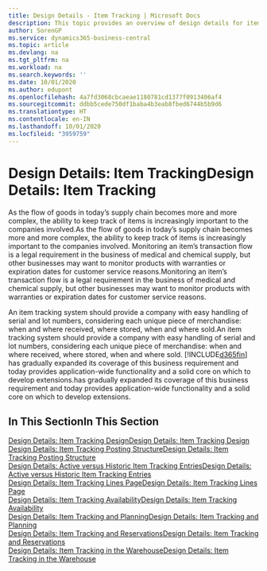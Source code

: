 ```yaml
---
title: Design Details - Item Tracking | Microsoft Docs
description: This topic provides an overview of design details for item tracking.
author: SorenGP
ms.service: dynamics365-business-central
ms.topic: article
ms.devlang: na
ms.tgt_pltfrm: na
ms.workload: na
ms.search.keywords: ''
ms.date: 10/01/2020
ms.author: edupont
ms.openlocfilehash: 4a7fd3068cbcaeae1180781cd1377f0913406af4
ms.sourcegitcommit: ddbb5cede750df1baba4b3eab8fbed6744b5b9d6
ms.translationtype: HT
ms.contentlocale: en-IN
ms.lasthandoff: 10/01/2020
ms.locfileid: "3959759"
---
```

# <a name="design-details-item-tracking"></a><span data-ttu-id="faed6-103">Design Details: Item Tracking</span><span class="sxs-lookup"><span data-stu-id="faed6-103">Design Details: Item Tracking</span></span>
<span data-ttu-id="faed6-104">As the flow of goods in today’s supply chain becomes more and more complex, the ability to keep track of items is increasingly important to the companies involved.</span><span class="sxs-lookup"><span data-stu-id="faed6-104">As the flow of goods in today’s supply chain becomes more and more complex, the ability to keep track of items is increasingly important to the companies involved.</span></span> <span data-ttu-id="faed6-105">Monitoring an item’s transaction flow is a legal requirement in the business of medical and chemical supply, but other businesses may want to monitor products with warranties or expiration dates for customer service reasons.</span><span class="sxs-lookup"><span data-stu-id="faed6-105">Monitoring an item’s transaction flow is a legal requirement in the business of medical and chemical supply, but other businesses may want to monitor products with warranties or expiration dates for customer service reasons.</span></span>  

<span data-ttu-id="faed6-106">An item tracking system should provide a company with easy handling of serial and lot numbers, considering each unique piece of merchandise: when and where received, where stored, when and where sold.</span><span class="sxs-lookup"><span data-stu-id="faed6-106">An item tracking system should provide a company with easy handling of serial and lot numbers, considering each unique piece of merchandise: when and where received, where stored, when and where sold.</span></span> [!INCLUDE[d365fin](includes/d365fin_md.md)] <span data-ttu-id="faed6-107">has gradually expanded its coverage of this business requirement and today provides application-wide functionality and a solid core on which to develop extensions.</span><span class="sxs-lookup"><span data-stu-id="faed6-107">has gradually expanded its coverage of this business requirement and today provides application-wide functionality and a solid core on which to develop extensions.</span></span>  

## <a name="in-this-section"></a><span data-ttu-id="faed6-108">In This Section</span><span class="sxs-lookup"><span data-stu-id="faed6-108">In This Section</span></span>  
[<span data-ttu-id="faed6-109">Design Details: Item Tracking Design</span><span class="sxs-lookup"><span data-stu-id="faed6-109">Design Details: Item Tracking Design</span></span>](design-details-item-tracking-design.md)  
[<span data-ttu-id="faed6-110">Design Details: Item Tracking Posting Structure</span><span class="sxs-lookup"><span data-stu-id="faed6-110">Design Details: Item Tracking Posting Structure</span></span>](design-details-item-tracking-posting-structure.md)  
[<span data-ttu-id="faed6-111">Design Details: Active versus Historic Item Tracking Entries</span><span class="sxs-lookup"><span data-stu-id="faed6-111">Design Details: Active versus Historic Item Tracking Entries</span></span>](design-details-active-versus-historic-item-tracking-entries.md)  
[<span data-ttu-id="faed6-112">Design Details: Item Tracking Lines Page</span><span class="sxs-lookup"><span data-stu-id="faed6-112">Design Details: Item Tracking Lines Page</span></span>](design-details-item-tracking-lines-window.md)  
[<span data-ttu-id="faed6-113">Design Details: Item Tracking Availability</span><span class="sxs-lookup"><span data-stu-id="faed6-113">Design Details: Item Tracking Availability</span></span>](design-details-item-tracking-availability.md)  
[<span data-ttu-id="faed6-114">Design Details: Item Tracking and Planning</span><span class="sxs-lookup"><span data-stu-id="faed6-114">Design Details: Item Tracking and Planning</span></span>](design-details-item-tracking-and-planning.md)  
[<span data-ttu-id="faed6-115">Design Details: Item Tracking and Reservations</span><span class="sxs-lookup"><span data-stu-id="faed6-115">Design Details: Item Tracking and Reservations</span></span>](design-details-item-tracking-and-reservations.md)  
[<span data-ttu-id="faed6-116">Design Details: Item Tracking in the Warehouse</span><span class="sxs-lookup"><span data-stu-id="faed6-116">Design Details: Item Tracking in the Warehouse</span></span>](design-details-item-tracking-in-the-warehouse.md)
